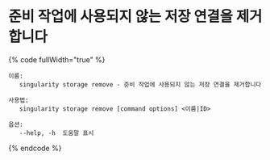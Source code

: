 # 준비 작업에 사용되지 않는 저장 연결을 제거합니다

{% code fullWidth="true" %}
```
이름:
   singularity storage remove - 준비 작업에 사용되지 않는 저장 연결을 제거합니다

사용법:
   singularity storage remove [command options] <이름|ID>

옵션:
   --help, -h  도움말 표시
```
{% endcode %}
